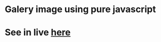 # Galery image using pure javascript

# See in live [here](https://galery-using-javascript.vercel.app/)
